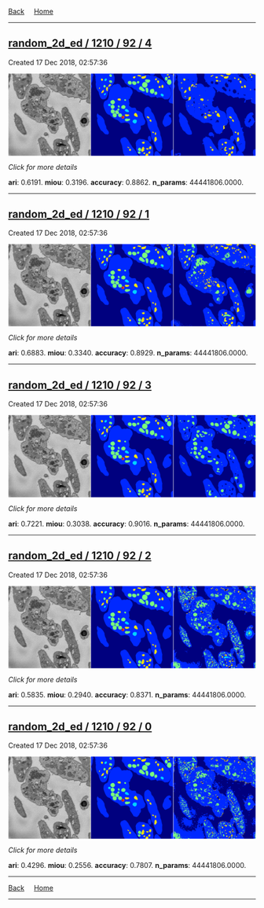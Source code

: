 
[Back](..)&nbsp;&nbsp;&nbsp;&nbsp;&nbsp;[Home](https://leapmanlab.github.io/snapshots)

---

<div class="summary"><a href="4"><h2>random_2d_ed / 1210 / 92 / 4</h2></a><p>Created 17 Dec 2018, 02:57:36
</p><a href="4"><img src="4/media/summary.png" align="center"></a><p>
<i>Click for more details</i>
</p></div>

**ari**: 0.6191. **miou**: 0.3196. **accuracy**: 0.8862. **n_params**: 44441806.0000. 

---

<div class="summary"><a href="1"><h2>random_2d_ed / 1210 / 92 / 1</h2></a><p>Created 17 Dec 2018, 02:57:36
</p><a href="1"><img src="1/media/summary.png" align="center"></a><p>
<i>Click for more details</i>
</p></div>

**ari**: 0.6883. **miou**: 0.3340. **accuracy**: 0.8929. **n_params**: 44441806.0000. 

---

<div class="summary"><a href="3"><h2>random_2d_ed / 1210 / 92 / 3</h2></a><p>Created 17 Dec 2018, 02:57:36
</p><a href="3"><img src="3/media/summary.png" align="center"></a><p>
<i>Click for more details</i>
</p></div>

**ari**: 0.7221. **miou**: 0.3038. **accuracy**: 0.9016. **n_params**: 44441806.0000. 

---

<div class="summary"><a href="2"><h2>random_2d_ed / 1210 / 92 / 2</h2></a><p>Created 17 Dec 2018, 02:57:36
</p><a href="2"><img src="2/media/summary.png" align="center"></a><p>
<i>Click for more details</i>
</p></div>

**ari**: 0.5835. **miou**: 0.2940. **accuracy**: 0.8371. **n_params**: 44441806.0000. 

---

<div class="summary"><a href="0"><h2>random_2d_ed / 1210 / 92 / 0</h2></a><p>Created 17 Dec 2018, 02:57:36
</p><a href="0"><img src="0/media/summary.png" align="center"></a><p>
<i>Click for more details</i>
</p></div>

**ari**: 0.4296. **miou**: 0.2556. **accuracy**: 0.7807. **n_params**: 44441806.0000. 

---

[Back](..)&nbsp;&nbsp;&nbsp;&nbsp;&nbsp;[Home](https://leapmanlab.github.io/snapshots)

---